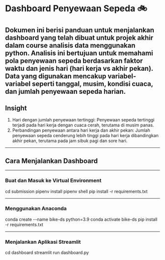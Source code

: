 # Dashboard Penyewaan Sepeda 🚲

Dokumen ini berisi panduan untuk menjalankan dashboard yang telah dibuat untuk projek akhir dalam course analisis data menggunakan python. Analisis ini bertujuan untuk memahami pola penyewaan sepeda berdasarkan faktor waktu dan jenis hari (hari kerja vs akhir pekan). Data yang digunakan mencakup variabel-variabel seperti tanggal, musim, kondisi cuaca, dan jumlah penyewaan sepeda harian.
---
## Insight 

1. Hari dengan jumlah penyewaan tertinggi: Penyewaan sepeda tertinggi terjadi pada hari kerja dengan cuaca cerah, terutama di musim panas.
2. Perbandingan penyewaan antara hari kerja dan akhir pekan: Jumlah penyewaan sepeda cenderung lebih tinggi pada hari kerja dibandingkan akhir pekan, terutama pada jam sibuk pagi dan sore hari.


---

## Cara Menjalankan Dashboard
---
### Buat dan Masuk ke Virtual Environment

cd submission
pipenv install
pipenv shell
pip install -r requirements.txt

---

### Menggunakan Anaconda

conda create --name bike-ds python=3.9
conda activate bike-ds
pip install -r requirements.txt

---

### Menjalankan Aplikasi Streamlit

cd dashboard
streamlit run dashboard.py

